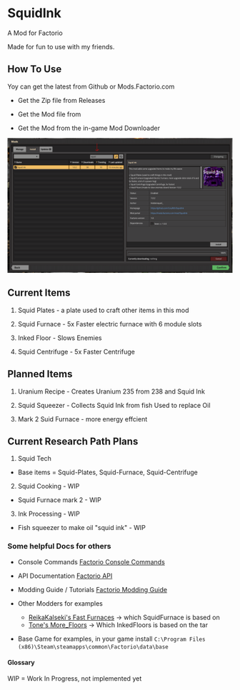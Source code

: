 # SquidInk

A Mod for Factorio

Made for fun to use with my friends.

## How To Use

Yoy can get the latest from Github or Mods.Factorio.com

- Get the Zip file from Releases

- Get the Mod file from []()

- Get the Mod from the in-game Mod Downloader 

![in game mod launcher](/imagesForReadme/in_game_launcher.PNG)


## Current Items

1. Squid Plates - a plate used to craft other items in this mod

2. Squid Furnace - 5x Faster electric furnace with 6 module slots

3. Inked Floor - Slows Enemies

4. Squid Centrifuge - 5x Faster Centrifuge

## Planned Items

1. Uranium Recipe - Creates Uranium 235 from 238 and Squid Ink

2. Squid Squeezer - Collects Squid Ink from fish Used to replace Oil

3. Mark 2 Suid Furnace - more energy effcient

## Current Research Path Plans

1. Squid Tech

  - Base items = Squid-Plates, Squid-Furnace, Squid-Centrifuge

2. Squid Cooking - WIP

  - Squid Furnace mark 2 - WIP
  
3. Ink Processing - WIP

  - Fish squeezer to make oil "squid ink" - WIP


### Some helpful Docs for others

- Console Commands
[Factorio Console Commands](https://wiki.factorio.com/Console)

- API Documentation
[Factorio API](https://lua-api.factorio.com/latest/)

- Modding Guide / Tutorials
[Factorio Modding Guide](https://wiki.factorio.com/Modding)

- Other Modders for examples
  - [ReikaKalseki's Fast Furnaces](https://github.com/ReikaKalseki/FastFurnaces) -> which SquidFurnace is based on
  - [Tone's More_Floors](https://mods.factorio.com/mod/More_Floors) -> Which InkedFloors is based on the tar

- Base Game for examples, in your game install
`C:\Program Files (x86)\Steam\steamapps\common\Factorio\data\base`

#### Glossary

WIP = Work In Progress, not implemented yet
